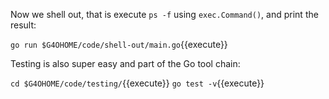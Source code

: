 Now we shell out, that is execute `ps -f` using `exec.Command()`, and print the result:

`go run $G4OHOME/code/shell-out/main.go`{{execute}}

Testing is also super easy and part of the Go tool chain:

`cd $G4OHOME/code/testing/`{{execute}}
`go test -v`{{execute}}